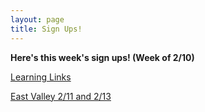 ```yaml
---
layout: page
title: Sign Ups!
---
```



**Here's this week's sign ups! (Week of 2/10)**

[Learning Links](https://m.signupgenius.com/#!/showSignUp/30e0b4aa5ad2fa7fe3-nhs1)

[East Valley 2/11 and 2/13](https://www.signupgenius.com/go/70a0d4aaead2da3fa7-eastvalley)


